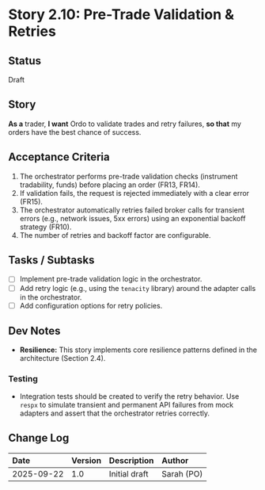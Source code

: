 # Story 2.10: Pre-Trade Validation & Retries

## Status
Draft

## Story
**As a** trader,
**I want** Ordo to validate trades and retry failures,
**so that** my orders have the best chance of success.

## Acceptance Criteria
1. The orchestrator performs pre-trade validation checks (instrument tradability, funds) before placing an order (FR13, FR14).
2. If validation fails, the request is rejected immediately with a clear error (FR15).
3. The orchestrator automatically retries failed broker calls for transient errors (e.g., network issues, 5xx errors) using an exponential backoff strategy (FR10).
4. The number of retries and backoff factor are configurable.

## Tasks / Subtasks
- [ ] Implement pre-trade validation logic in the orchestrator.
- [ ] Add retry logic (e.g., using the `tenacity` library) around the adapter calls in the orchestrator.
- [ ] Add configuration options for retry policies.

## Dev Notes
- **Resilience:** This story implements core resilience patterns defined in the architecture (Section 2.4).

### Testing
- Integration tests should be created to verify the retry behavior. Use `respx` to simulate transient and permanent API failures from mock adapters and assert that the orchestrator retries correctly.

## Change Log
| Date | Version | Description | Author |
| :--- | :--- | :--- | :--- |
| 2025-09-22 | 1.0 | Initial draft | Sarah (PO) |
